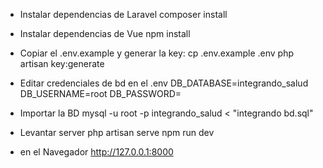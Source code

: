 - Instalar dependencias de Laravel
    composer install

- Instalar dependencias de Vue
     npm install

- Copiar el .env.example y generar la key:
    cp .env.example .env
    php artisan key:generate

- Editar credenciales de bd en el .env
    DB_DATABASE=integrando_salud
    DB_USERNAME=root
    DB_PASSWORD=

- Importar la BD
    mysql -u root -p integrando_salud < "integrando bd.sql"

- Levantar server
    php artisan serve
    npm run dev

- en el Navegador
    http://127.0.0.1:8000
 

